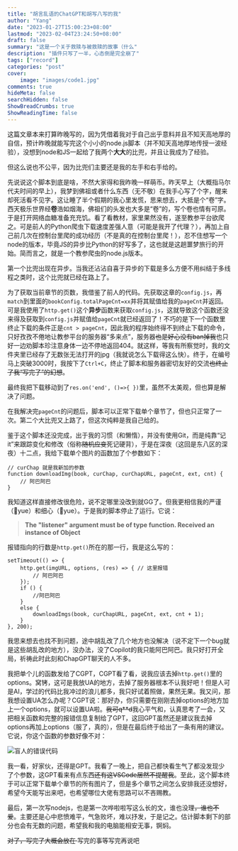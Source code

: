 ```yaml
---
title: "胡言乱语的ChatGPT和胡写八写的我"
author: "Yang"
date: "2023-01-27T15:00:23+08:00"
lastmod: "2023-02-04T23:24:50+08:00"
draft: false
summary: "这是一个关于救赎与被救赎的故事（什么"
description: "插件只写了一半，心态倒是完全崩了"
tags: ["record"]
categories: "post"
cover:
    image: "images/code1.jpg"
comments: true
hideMeta: false
searchHidden: false
ShowBreadCrumbs: true
ShowReadingTime: false
---
```


这篇文章本来打算昨晚写的，因为凭借着我对于自己出乎意料并且不知天高地厚的自信，预计昨晚就能写完这个小小的node.js脚本（并不知天高地厚地传授一波经验），没想到node和JS一起给了我两个**大大**的比兜，并且让我成为了经验。

但这么说也不公平，因为比兜们主要还是我的左手和右手给的。

先说说这个脚本到底是啥，不然大家得和我昨晚一样萌币。昨天早上（大概指马尔代夫时间的早上），我梦到佛祖或者什么东西（无不敬）在我手心写了个字，醒来却死活看不见字。这让睡了半个假期的我心里发慌，思来想去，大抵是个“卷”字。西天极乐世界经**卷**浩如烟海，佛祖们的头发也大多是“卷”的，写个卷也情有可原。于是打开网络血糖准备充充饥。看了看教材，家里果然没有，遂至教参平台欲爬之。可是前人的Python爬虫下载速度差强人意（可能是我开了代理？），再加上自己前几次在控制台里爬的成功经历（不是真的在控制台里爬！），忍不住想写一个node的版本，毕竟JS的异步比Python的好写多了，这也就是这趟噩梦旅行的开始。简而言之，就是一个教参爬虫的node.js版本。

第一个比兜出现在异步。当我还沾沾自喜于异步的下载是多么方便不用纠结于多线程之类时，这个比兜就已经在路上了。

为了获取当前章节的页数，我借鉴了前人的代码。先获取这章的`config.js`，再`match`到里面的`bookConfig.totalPageCnt=xx`并将其赋值给我的`pageCnt`并返回。可是我使用了`http.get()`这个**异步**函数来获取`config.js`，这就导致这个函数还没来得及获取到`config.js`并赋值给`pageCnt`就已经返回了！不巧的是下一个函数里终止下载的条件正是`cnt > pageCnt`，因此我的程序始终得不到终止下载的命令，只好孜孜不倦地让教参平台的服务器“多来点”，服务器<del>也是好心没有ban掉我</del>也只好一边劝脚本珍注意身体一边不停地返回404。就这样，等我有所察觉时，我的文件夹里已经存了无数张无法打开的jpg（我就说怎么下载得这么快）。终于，在编号马上突破3000时，我按下了`Ctrl+C`，终止了脚本和服务器密切友好的交流<del>也终止了我“写完了”的幻想</del>。

最终我把下载移动到了`res.on('end', ()=>{ })`里，虽然不太美观，但也算是解决了问题。

在我解决完`pageCnt`的问题后，脚本可以正常下载单个章节了，但也只正常了一次。第二个大比兜又上路了，但这次纯粹是我自己给的。

鉴于这个脚本还没完成，出于我的习惯（和懒惰），并没有使用Git，而是纯靠“记it”来跟踪变化和修改（俗称<del>随机应变</del>死记硬背），于是在深夜（这回是东八区的深夜）十二点，我给下载单个图片的函数加了个参数如下：

```JS
// curChap 就是我新加的参数
function downloadImg(book, curChap, curChapURL, pageCnt, ext, cnt) {
    // 阿巴阿巴
}
```

我知道这样直接修改很危险，说不定哪里没改到就GG了。但我更相信我的严谨（🤮yue）和细心（🤮yue）。于是我的脚本停止了运行。它说：

>**The "listener" argument must be of type function. Received an instance of Object**

报错指向的行数是`http.get()`所在的那一行，我是这么写的：

```JS
setTimeout(() => {
    http.get(imgURL, options, (res) => { // 这里报错
        // 阿巴阿巴
    });
    if () {
        //阿巴阿巴
    }
    else {
        downloadImgs(book, curChapURL, pageCnt, ext, cnt + 1);
    }
}, 200);
```

我思来想去也找不到问题，途中胡乱改了几个地方也没解决（说不定下一个bug就是这些胡乱改的地方），没办法，没了Copilot的我只能阿巴阿巴。我只好打开全局，祈祷此时此刻和ChapGPT聊天的人不多。

我把单个儿的函数发给了CGPT，CGPT看了看，说我应该去掉`http.get()`里的options。窝铐，这可是我放UA的地方，去掉了服务器根本不认我好吧！但是人可是AI，学过的代码比我冲过的浪儿都多，我只好试着照做，果然无果。我又问，那我想设置UA怎么办呢？CGPT说：那好办，你只需要在刚刚去掉options的地方加上一个options，就可以设置UA啦。<del>我可q**d</del>我心平气和，认真思考了一会，又把相关函数和完整的报错信息复制给了GPT，这回GPT虽然还是建议我去掉options再加上options（服了，真的），但是在最后终于给出了一条有用的建议。它说，你这个函数的参数好像不对：

![盲人的错误代码](/images/code1.jpg#center)

我一看，好家伙，还得是GPT。我看了一晚上，把自己都快看生气了都没发现少了个参数，这GPT看来有点东西<del>还有这VSCode居然不提醒我</del>。至此，这个脚本终于可以正常下载单个章节的所有图片了，但是多个章节之间怎么安排我还没想好，希望今天能写出来吧，也希望哪位大佬有思路可以不吝赐教。

最后，第一次写nodejs，也是第一次哗啦啦写这么长的文，谁也没理<del>，谁也不爱</del>。主要还是心中悲愤难平，气急败坏，难以抒发，于是记之。估计脚本剩下的部分也会有无数的问题，希望我和我的电脑能相安无事，锕焖。

<del>对了，写完了大概会放在 </del>写完的事等写完再说吧
